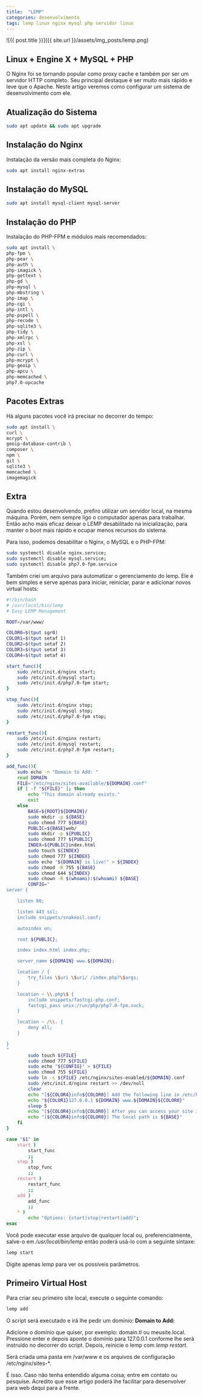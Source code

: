 ```yaml
---
title:  "LEMP"
categories: desenvolvimento
tags: lemp linux nginx mysql php servidor linux
---
```


![{{ post.title }}]({{ site.url }}/assets/img_posts/lemp.png)

## **L**inux + **E**ngine X + **M**ySQL + **P**HP

O Nginx foi se tornando popular como proxy cache e também por ser um servidor HTTP completo. Seu principal destaque é ser muito mais rápido e leve que o Apache. Neste artigo veremos como configurar um sistema de desenvolvimento com ele.

## Atualização do Sistema

```sh
sudo apt update && sudo apt upgrade
```

## Instalação do Nginx

Instalação da versão mais completa do Nginx:

```sh
sudo apt install nginx-extras
```

## Instalação do MySQL

```sh
sudo apt install mysql-client mysql-server
```

## Instalação do PHP

Instalação do PHP-FPM e módulos mais recomendados:

```sh
sudo apt install \
php-fpm \
php-pear \
php-auth \
php-imagick \
php-gettext \
php-gd \
php-mysql \
php-mbstring \
php-imap \
php-cgi \
php-intl \
php-pspell \
php-recode \
php-sqlite3 \
php-tidy \
php-xmlrpc \
php-xsl \
php-zip \
php-curl \
php-mcrypt \
php-geoip \
php-apcu \
php-memcached \
php7.0-opcache
```

## Pacotes Extras

Há alguns pacotes você irá precisar no decorrer do tempo:

```sh
sudo apt install \
curl \
mcrypt \
geoip-database-contrib \
composer \
npm \
git \
sqlite3 \
memcached \
imagemagick
```

## Extra

Quando estou desenvolvendo, prefiro utilizar um servidor local, na mesma máquina. Porém, nem sempre ligo o computador apenas para trabalhar. Então acho mais eficaz deixar o LEMP desabilitado na inicialização, para manter o boot mais rápido e ocupar menos recursos do sistema.

Para isso, podemos desabilitar o Nginx, o MySQL e o PHP-FPM:

```sh
sudo systemctl disable nginx.service;
sudo systemctl disable mysql.service;
sudo systemctl disable php7.0-fpm.service
```

Também criei um arquivo para automatizar o gerenciamento do lemp. Ele é bem simples e serve apenas para iniciar, reiniciar, parar e adicionar novos virtual hosts:

```sh
#!/bin/bash
# /usr/local/bin/lemp
# Easy LEMP Management

ROOT=/var/www/

COLOR0=$(tput sgr0)
COLOR1=$(tput setaf 1)
COLOR2=$(tput setaf 2)
COLOR3=$(tput setaf 3)
COLOR4=$(tput setaf 4)

start_func(){
	sudo /etc/init.d/nginx start;
	sudo /etc/init.d/mysql start;
	sudo /etc/init.d/php7.0-fpm start;
}

stop_func(){
	sudo /etc/init.d/nginx stop;
	sudo /etc/init.d/mysql stop;
	sudo /etc/init.d/php7.0-fpm stop;
}

restart_func(){
	sudo /etc/init.d/nginx restart;
	sudo /etc/init.d/mysql restart;
	sudo /etc/init.d/php7.0-fpm restart;
}

add_func(){
	sudo echo -n "Domain to Add: "
	read DOMAIN
	FILE="/etc/nginx/sites-available/${DOMAIN}.conf"
	if [ -f "${FILE}" ]; then
		echo "This domain already exists."
		exit
	else
		BASE=${ROOT}${DOMAIN}/
		sudo mkdir -p ${BASE}
		sudo chmod 777 ${BASE}
		PUBLIC=${BASE}web/
		sudo mkdir -p ${PUBLIC}
		sudo chmod 777 ${PUBLIC}
		INDEX=${PUBLIC}index.html
		sudo touch ${INDEX}
		sudo chmod 777 ${INDEX}
		sudo echo "${DOMAIN} is live!" > ${INDEX}
		sudo chmod -R 755 ${BASE}
		sudo chmod 644 ${INDEX}
		sudo chown -R $(whoami):$(whoami) ${BASE}
		CONFIG="
server {

	listen 80;

	listen 443 ssl;
	include snippets/snakeoil.conf;

	autoindex on;

	root ${PUBLIC};

	index index.html index.php;

	server_name ${DOMAIN} www.${DOMAIN};

	location / {
		try_files \$uri \$uri/ /index.php?\$args;
	}

	location ~ \\.php\$ {
		include snippets/fastcgi-php.conf;
		fastcgi_pass unix:/run/php/php7.0-fpm.sock;
	}

	location ~ /\\. {
		deny all;
	}

}
"
		sudo touch ${FILE}
		sudo chmod 777 ${FILE}
		sudo echo "${CONFIG}" > ${FILE}
		sudo chmod 755 ${FILE}
		sudo ln -s ${FILE} /etc/nginx/sites-enabled/${DOMAIN}.conf
		sudo /etc/init.d/nginx restart >> /dev/null
		clear
		echo "[${COLOR4}info${COLOR0}] Add the following line in /etc/hosts:"
		echo "${COLOR1}127.0.0.1 ${DOMAIN} www.${DOMAIN}${COLOR0}"
		sleep 5
		echo "[${COLOR4}info${COLOR0}] After you can access your site in http://${DOMAIN}"
		echo "[${COLOR4}info${COLOR0}] The local path is ${BASE}"
	fi
}

case "$1" in
	start )
		start_func
		;;
	stop )
		stop_func
		;;
	restart )
		restart_func
		;;
	add )
		add_func
		;;
	* )
		echo "Options: {start|stop|restart|add}";
esac

```

Você pode executar esse arquivo de qualquer local ou, preferencialmente, salve-o em _/usr/local/bin/lemp_ então poderá usá-lo com a seguinte sintaxe:

```sh
lemp start
```

Digite apenas _lemp_ para ver os possíveis parâmetros.

## Primeiro Virtual Host

Para criar seu primeiro site local, execute o seguinte comando:

```sh
lemp add
```

O script será executado e irá lhe pedir um domínio: **Domain to Add:**

Adicione o domínio que quiser, por exemplo: domain.tl ou meusite.local. Pressione enter e depois aponte o domínio para 127.0.0.1 conforme lhe será instruído no decorrer do script. Depois, reinicie o lemp com _lemp restart_.

Será criada uma pasta em /var/www e os arquivos de configuração /etc/nginx/sites-*.

É isso. Caso não tenha entendido alguma coisa; entre em contato ou pesquise. Acredito que esse artigo poderá lhe facilitar para desenvolver para web daqui para a frente.
